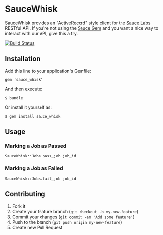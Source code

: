 # SauceWhisk

SauceWhisk provides an "ActiveRecord" style client for the [Sauce Labs](http://www.saucelabs.com) RESTful API.  If you're not using the [Sauce Gem](https://rubygems.org/gems/sauce) and you want a nice way to interact with our API, give this a try.

[![Build Status](https://travis-ci.org/DylanLacey/sauce_whisk.png)](https://travis-ci.org/DylanLacey/sauce_whisk)

## Installation

Add this line to your application's Gemfile:

    gem 'sauce_whisk'

And then execute:

    $ bundle

Or install it yourself as:

    $ gem install sauce_whisk

## Usage
    
### Marking a Job as Passed

    SauceWhisk::Jobs.pass_job job_id
    
### Marking a Job as Failed
   
    SauceWhisk::Jobs.fail_job job_id

## Contributing

1. Fork it
2. Create your feature branch (`git checkout -b my-new-feature`)
3. Commit your changes (`git commit -am 'Add some feature'`)
4. Push to the branch (`git push origin my-new-feature`)
5. Create new Pull Request
